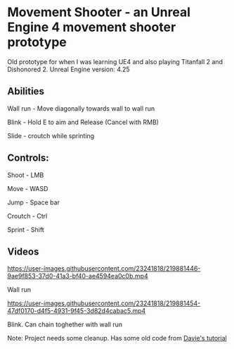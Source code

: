 # Movement Shooter - an Unreal Engine 4 movement shooter prototype

Old prototype for when I was learning UE4 and also playing Titanfall 2 and Dishonored 2.
Unreal Engine version: 4.25

## Abilities

Wall run - Move diagonally towards wall to wall run

Blink - Hold E to aim and Release (Cancel with RMB)

Slide - croutch while sprinting

## Controls:

Shoot - LMB

Move - WASD

Jump - Space bar

Croutch - Ctrl

Sprint - Shift



## Videos
https://user-images.githubusercontent.com/23241818/219881446-9ae9f853-37d0-41a3-bf40-ae4594ea0c0b.mp4

Wall run

https://user-images.githubusercontent.com/23241818/219881454-47df0170-d4f5-4931-9f45-3d82d4cabac5.mp4

Blink. Can chain toghether with wall run


Note: Project needs some cleanup. Has some old code from [Davie's tutorial](https://youtu.be/gsWHj8GbsfM)
